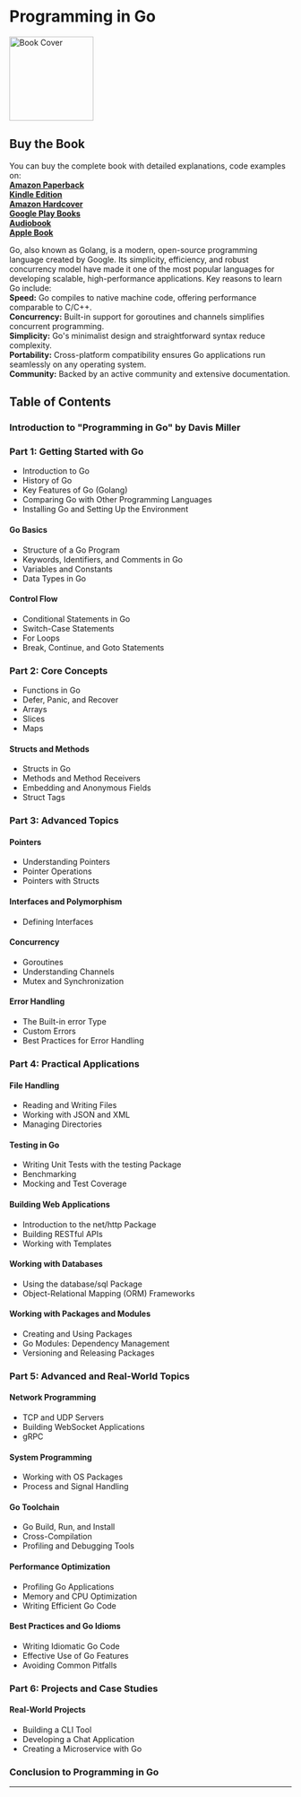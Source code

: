# Programming in Go

<img src="https://is1-ssl.mzstatic.com/image/thumb/Publication221/v4/b8/4a/de/b84ade7f-4686-5bea-893b-bc2d0e3cdf1a/a1f55472-d799-4766-abf2-d3978a93026f_cover_image.png/626x0w.webp" alt="Book Cover" width="150" />

## Buy the Book

You can buy the complete book with detailed explanations, code examples on:  
**[Amazon Paperback](https://www.amazon.com/dp/B0DPDH57PC)**  
**[Kindle Edition](https://www.amazon.com/dp/B0DJKDL6N8)**  
**[Amazon Hardcover](https://www.amazon.com/dp/B0DPDBKMGP)**  
**[Google Play Books](https://play.google.com/store/books/details?id=4ak0EQAAQBAJ)**  
**[Audiobook](https://play.google.com/store/audiobooks/details?id=AQAAAEDyI1VjtM)**  
**[Apple Book](https://books.apple.com/us/book/programming-in-go/id6738867820)**  

Go, also known as Golang, is a modern, open-source programming language created by Google. Its simplicity, efficiency, and robust concurrency model have made it one of the most popular languages for developing scalable, high-performance applications.
Key reasons to learn Go include:  
**Speed:** Go compiles to native machine code, offering performance comparable to C/C++.  
**Concurrency:** Built-in support for goroutines and channels simplifies concurrent programming.  
**Simplicity:** Go's minimalist design and straightforward syntax reduce complexity.  
**Portability:** Cross-platform compatibility ensures Go applications run seamlessly on any operating system.  
**Community:** Backed by an active community and extensive documentation.  

## Table of Contents

### Introduction to "Programming in Go" by Davis Miller

### Part 1: Getting Started with Go
- Introduction to Go
- History of Go
- Key Features of Go (Golang)
- Comparing Go with Other Programming Languages
- Installing Go and Setting Up the Environment

#### Go Basics
- Structure of a Go Program
- Keywords, Identifiers, and Comments in Go
- Variables and Constants
- Data Types in Go

#### Control Flow
- Conditional Statements in Go
- Switch-Case Statements
- For Loops
- Break, Continue, and Goto Statements

### Part 2: Core Concepts
- Functions in Go
- Defer, Panic, and Recover
- Arrays
- Slices
- Maps

#### Structs and Methods
- Structs in Go
- Methods and Method Receivers
- Embedding and Anonymous Fields
- Struct Tags

### Part 3: Advanced Topics
#### Pointers
- Understanding Pointers
- Pointer Operations
- Pointers with Structs

#### Interfaces and Polymorphism
- Defining Interfaces

#### Concurrency
- Goroutines
- Understanding Channels
- Mutex and Synchronization

#### Error Handling
- The Built-in error Type
- Custom Errors
- Best Practices for Error Handling

### Part 4: Practical Applications
#### File Handling
- Reading and Writing Files
- Working with JSON and XML
- Managing Directories

#### Testing in Go
- Writing Unit Tests with the testing Package
- Benchmarking
- Mocking and Test Coverage

#### Building Web Applications
- Introduction to the net/http Package
- Building RESTful APIs
- Working with Templates

#### Working with Databases
- Using the database/sql Package
- Object-Relational Mapping (ORM) Frameworks

#### Working with Packages and Modules
- Creating and Using Packages
- Go Modules: Dependency Management
- Versioning and Releasing Packages

### Part 5: Advanced and Real-World Topics
#### Network Programming
- TCP and UDP Servers
- Building WebSocket Applications
- gRPC

#### System Programming
- Working with OS Packages
- Process and Signal Handling

#### Go Toolchain
- Go Build, Run, and Install
- Cross-Compilation
- Profiling and Debugging Tools

#### Performance Optimization
- Profiling Go Applications
- Memory and CPU Optimization
- Writing Efficient Go Code

#### Best Practices and Go Idioms
- Writing Idiomatic Go Code
- Effective Use of Go Features
- Avoiding Common Pitfalls

### Part 6: Projects and Case Studies
#### Real-World Projects
- Building a CLI Tool
- Developing a Chat Application
- Creating a Microservice with Go

### Conclusion to Programming in Go

---
